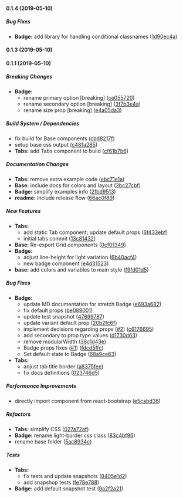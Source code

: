 #### 0.1.4 (2019-05-10)

##### Bug Fixes

* **Badge:**  add library for handling conditional classnames ([1d90ec4a](https://github.com/SynetoNet/compass-react/commit/1d90ec4aea77dfa964193b25e4f06e727f68f368))

#### 0.1.3 (2019-05-10)

#### 0.1.1 (2019-05-10)

##### Breaking Changes

* **Badge:**
  *  rename primary option [breaking] ([ce055720](https://github.com/SynetoNet/compass-react/commit/ce055720bd4b09a734f072e163944c44a6f9e6e1))
  *  rename secondary option [breaking] ([3f7b3e4a](https://github.com/SynetoNet/compass-react/commit/3f7b3e4ae4e97f07bacd6810794a1eeee4d95915))
  *  rename size prop [breaking] ([e4a05da3](https://github.com/SynetoNet/compass-react/commit/e4a05da3ab888dcaff16d8545962ddbeb3a9cd19))

##### Build System / Dependencies

*  fix build for Base components ([cbd8217f](https://github.com/SynetoNet/compass-react/commit/cbd8217f008c304583424f55aea1b26bc6dd2e3e))
*  setup base css output ([c481a285](https://github.com/SynetoNet/compass-react/commit/c481a285b539c95392072b4b8766a1ed8296742b))
* **Tabs:**  add Tabs component to build ([cf61b7b6](https://github.com/SynetoNet/compass-react/commit/cf61b7b658e89ca37f920997f4bcd903d0a5bcfa))

##### Documentation Changes

* **Tabs:**  remove extra example code ([ebc71e1a](https://github.com/SynetoNet/compass-react/commit/ebc71e1a19ffc178f52ecc660bf5a7a287563e4f))
* **Base:**  include docs for colors and layout ([3bc27cbf](https://github.com/SynetoNet/compass-react/commit/3bc27cbfdb9f21aadb47f92d9948346018f9a640))
* **Badge:**  simplify examples info ([2fbd9513](https://github.com/SynetoNet/compass-react/commit/2fbd9513e1da252d0c872254b75bc9e139e96642))
* **readme:**  include release flow ([66ac0f89](https://github.com/SynetoNet/compass-react/commit/66ac0f89f4555363888ae843ae7afddabcb15582))

##### New Features

* **Tabs:**
  *  add static Tab component; update default props ([6f433ebf](https://github.com/SynetoNet/compass-react/commit/6f433ebf526de0c51834a959b53409f0f0e860a3))
  *  initial tabs commit ([13c81432](https://github.com/SynetoNet/compass-react/commit/13c81432476d8e788cb3789a877c6e833893f101))
* **Base:**  Re-export Grid components ([0cf01349](https://github.com/SynetoNet/compass-react/commit/0cf013492d4a844449c4408aa71e35ad68b6b7b3))
* **Badge:**
  *  adjust line-height for light variation ([6b40acf4](https://github.com/SynetoNet/compass-react/commit/6b40acf4cee6b3ffc8a943ac51f5fa7ceda577ed))
  *  new badge component ([e4d31523](https://github.com/SynetoNet/compass-react/commit/e4d31523e0e7b17725362d390f86fa608b77f21d))
* **base:**  add colors and variables to main style ([f9fd01d5](https://github.com/SynetoNet/compass-react/commit/f9fd01d5d50dd4e0a80bb6e2267fc80bafceedc5))

##### Bug Fixes

* **Badge:**
  *  update MD documentation for stretch Badge ([e693a682](https://github.com/SynetoNet/compass-react/commit/e693a6822e36de65c93a79a25a5c498c17c23c25))
  *  fix default props ([be089001](https://github.com/SynetoNet/compass-react/commit/be0890016c55aaf49783c08029fca4f0fbcf3844))
  *  update test snapshot ([47699787](https://github.com/SynetoNet/compass-react/commit/47699787e4f5d54a96178e5ef13e52647bd0421c))
  *  update variant default prop ([20b2fc6f](https://github.com/SynetoNet/compass-react/commit/20b2fc6fcd77a6547917dc88a936bf71a667d002))
  *  implement decisions regarding props ([#2](https://github.com/SynetoNet/compass-react/pull/2)) ([c6176695](https://github.com/SynetoNet/compass-react/commit/c61766956fb190059a09ee722371bd7e9f919d8f))
  *  add secondary to prop type values ([d1730d63](https://github.com/SynetoNet/compass-react/commit/d1730d6327564a5ca3a45b0e33fa4edd006d1a94))
  *  remove modularWidth ([38c1d43e](https://github.com/SynetoNet/compass-react/commit/38c1d43e8c782d237bc51c6c5b916616725a5a3e))
  *  Badge props fixes ([#1](https://github.com/SynetoNet/compass-react/pull/1)) ([fdcd5ffc](https://github.com/SynetoNet/compass-react/commit/fdcd5ffc479bbf4f2dd1b4acc996090fb198ab9c))
  *  Set default state to Badge ([68a9ce63](https://github.com/SynetoNet/compass-react/commit/68a9ce63e4962bc6b2ee1de3937c4fe12fd72325))
* **Tabs:**
  *  adjust tab title border ([a8375fee](https://github.com/SynetoNet/compass-react/commit/a8375fee957e5ba5c32d41944ebbae32f67c506a))
  *  fix docs definitions ([023746d5](https://github.com/SynetoNet/compass-react/commit/023746d5021f9ba620c948d4d3071739208c8671))

##### Performance Improvements

*  directly import component from react-bootstrap ([e5cabd36](https://github.com/SynetoNet/compass-react/commit/e5cabd36e171408158dcce43fc5a25d0142016f5))

##### Refactors

* **Tabs:**  simplify CSS ([027a72af](https://github.com/SynetoNet/compass-react/commit/027a72afe1efeb41ec5a5d566ed3410ab002f57c))
* **Badge:**  rename light-border css class ([83c4bf96](https://github.com/SynetoNet/compass-react/commit/83c4bf9636b130b5532962a81e4544eeb25c1bc6))
*  rename base folder ([5ac8934c](https://github.com/SynetoNet/compass-react/commit/5ac8934cdc0c92a13c9ebce9729b9bd7b28d643c))

##### Tests

* **Tabs:**
  *  fix tests and update snapshots ([8405e1d2](https://github.com/SynetoNet/compass-react/commit/8405e1d25ea2d32b74d7ad804c461cd1defbe336))
  *  add snapshop tests ([fe78e788](https://github.com/SynetoNet/compass-react/commit/fe78e7883afdee75c1a3f5f46ed4705ad7ae91fb))
* **Badge:**  add default snapshot test ([9a2f2a21](https://github.com/SynetoNet/compass-react/commit/9a2f2a217752fdac2d4943a54f06d141c40484e5))

